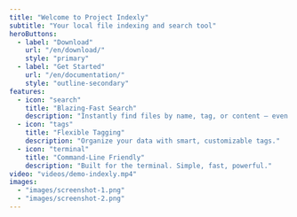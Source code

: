 ```yaml
---
title: "Welcome to Project Indexly"
subtitle: "Your local file indexing and search tool"
heroButtons:
  - label: "Download"
    url: "/en/download/"
    style: "primary"
  - label: "Get Started"
    url: "/en/documentation/"
    style: "outline-secondary"
features:
  - icon: "search"
    title: "Blazing-Fast Search"
    description: "Instantly find files by name, tag, or content — even offline."
  - icon: "tags"
    title: "Flexible Tagging"
    description: "Organize your data with smart, customizable tags."
  - icon: "terminal"
    title: "Command-Line Friendly"
    description: "Built for the terminal. Simple, fast, powerful."
video: "videos/demo-indexly.mp4"
images:
  - "images/screenshot-1.png"
  - "images/screenshot-2.png"
---
```


